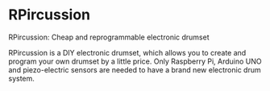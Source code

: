 # RPircussion
RPircussion: Cheap and reprogrammable electronic drumset 

RPircussion is a DIY electronic drumset, which allows you to create and program your own drumset by a little price. 
Only Raspberry Pi, Arduino UNO and piezo-electric sensors are needed to have a brand new electronic drum system.
